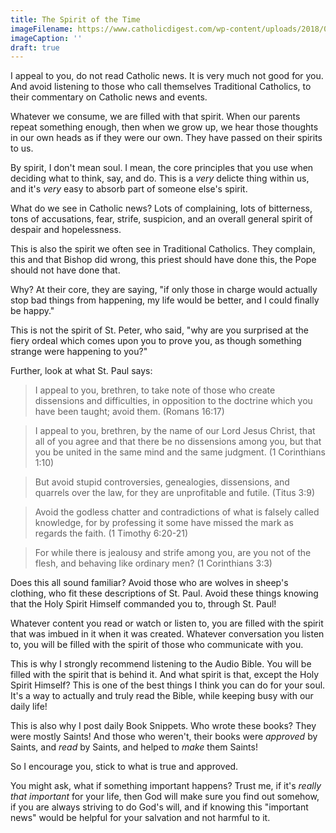 ```yaml
---
title: The Spirit of the Time
imageFilename: https://www.catholicdigest.com/wp-content/uploads/2018/05/Jean_II_Restout_-_Pentec%C3%B4te.jpg
imageCaption: ''
draft: true
---
```


I appeal to you, do not read Catholic news. It is very much not good for you. And avoid listening to those who call themselves Traditional Catholics, to their commentary on Catholic news and events.

Whatever we consume, we are filled with that spirit. When our parents repeat something enough, then when we grow up, we hear those thoughts in our own heads as if they were our own. They have passed on their spirits to us.

By spirit, I don't mean soul. I mean, the core principles that you use when deciding what to think, say, and do. This is a *very* delicte thing within us, and it's *very* easy to absorb part of someone else's spirit.

What do we see in Catholic news? Lots of complaining, lots of bitterness, tons of accusations, fear, strife, suspicion, and an overall general spirit of despair and hopelessness.

This is also the spirit we often see in Traditional Catholics. They complain, this and that Bishop did wrong, this priest should have done this, the Pope should not have done that.

Why? At their core, they are saying, "if only those in charge would actually stop bad things from happening, my life would be better, and I could finally be happy."

This is not the spirit of St. Peter, who said, "why are you surprised at the fiery ordeal which comes upon you to prove you, as though something strange were happening to you?"

Further, look at what St. Paul says:

> I appeal to you, brethren, to take note of those who create dissensions and difficulties, in opposition to the doctrine which you have been taught; avoid them. (Romans 16:17)

> I appeal to you, brethren, by the name of our Lord Jesus Christ, that all of you agree and that there be no dissensions among you, but that you be united in the same mind and the same judgment. (1 Corinthians 1:10)

> But avoid stupid controversies, genealogies, dissensions, and quarrels over the law, for they are unprofitable and futile. (Titus 3:9)

> Avoid the godless chatter and contradictions of what is falsely called knowledge, for by professing it some have missed the mark as regards the faith. (1 Timothy 6:20-21)

> For while there is jealousy and strife among you, are you not of the flesh, and behaving like ordinary men? (1 Corinthians 3:3)

Does this all sound familiar? Avoid those who are wolves in sheep's clothing, who fit these descriptions of St. Paul. Avoid these things knowing that the Holy Spirit Himself commanded you to, through St. Paul!

Whatever content you read or watch or listen to, you are filled with the spirit that was imbued in it when it was created. Whatever conversation you listen to, you will be filled with the spirit of those who communicate with you.

This is why I strongly recommend listening to the Audio Bible. You will be filled with the spirit that is behind it. And what spirit is that, except the Holy Spirit Himself? This is one of the best things I think you can do for your soul. It's a way to actually and truly read the Bible, while keeping busy with our daily life!

This is also why I post daily Book Snippets. Who wrote these books? They were mostly Saints! And those who weren't, their books were *approved* by Saints, and *read* by Saints, and helped to *make* them Saints!

So I encourage you, stick to what is true and approved.

You might ask, what if something important happens? Trust me, if it's *really that important* for your life, then God will make sure you find out somehow, if you are always striving to do God's will, and if knowing this "important news" would be helpful for your salvation and not harmful to it.

